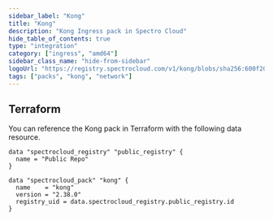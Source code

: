 ```yaml
---
sidebar_label: "Kong"
title: "Kong"
description: "Kong Ingress pack in Spectro Cloud"
hide_table_of_contents: true
type: "integration"
category: ["ingress", "amd64"]
sidebar_class_name: "hide-from-sidebar"
logoUrl: "https://registry.spectrocloud.com/v1/kong/blobs/sha256:600f20583f85ccad4c515e51542f74aa9acb851d5b03ecb0e7b3435eb51ecf56?type=image.webp"
tags: ["packs", "kong", "network"]
---
```


## Terraform

You can reference the Kong pack in Terraform with the following data resource.

```hcl
data "spectrocloud_registry" "public_registry" {
  name = "Public Repo"
}

data "spectrocloud_pack" "kong" {
  name    = "kong"
  version = "2.38.0"
  registry_uid = data.spectrocloud_registry.public_registry.id
}
```
